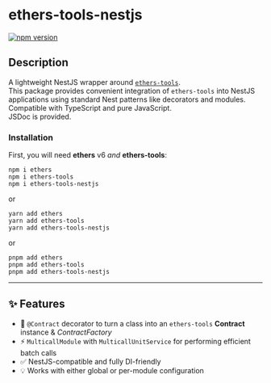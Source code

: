 # ethers-tools-nestjs

[![npm version](https://badge.fury.io/js/ethers-tools-nestjs.svg)](https://badge.fury.io/js/ethers-tools-nestjs)

## Description

A lightweight NestJS wrapper around [`ethers-tools`](https://github.com/neuroborus/ethers-tools).  
This package provides convenient integration of `ethers-tools` into NestJS applications using standard
Nest patterns like decorators and modules.
Compatible with TypeScript and pure JavaScript.  
JSDoc is provided.

### Installation

First, you will need **ethers** v6 _and_ **ethers-tools**:

```shell
npm i ethers
npm i ethers-tools
npm i ethers-tools-nestjs
```

or

```shell
yarn add ethers
yarn add ethers-tools
yarn add ethers-tools-nestjs
```

or

```shell
pnpm add ethers
pnpm add ethers-tools
pnpm add ethers-tools-nestjs
```

---

## ✨ Features

- 🧩 `@Contract` decorator to turn a class into an `ethers-tools` **Contract** instance & *ContractFactory*
- ⚡ `MulticallModule` with `MulticallUnitService` for performing efficient batch calls
- ✅ NestJS-compatible and fully DI-friendly
- 💡 Works with either global or per-module configuration
